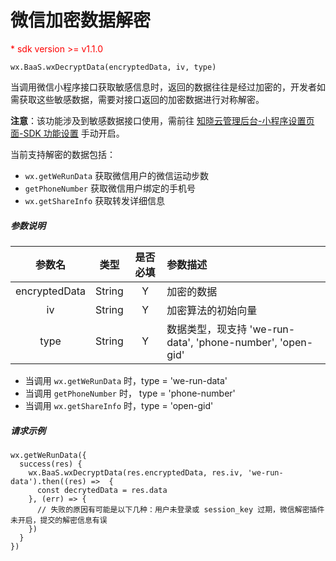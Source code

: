 # 微信加密数据解密

<p style='color:red'>* sdk version >= v1.1.0</p>

`wx.BaaS.wxDecryptData(encryptedData, iv, type)`

当调用微信小程序接口获取敏感信息时，返回的数据往往是经过加密的，开发者如需获取这些敏感数据，需要对接口返回的加密数据进行对称解密。  

**注意**：该功能涉及到敏感数据接口使用，需前往 [知晓云管理后台-小程序设置页面-SDK 功能设置](https://cloud.minapp.com/admin/profile/) 手动开启。

当前支持解密的数据包括：
- `wx.getWeRunData` 获取微信用户的微信运动步数
- `getPhoneNumber` 获取微信用户绑定的手机号
- `wx.getShareInfo` 获取转发详细信息

##### 参数说明

|      参数名      |   类型   | 是否必填 | 参数描述                      |
| :-----------: | :----: | :--: | :------------------------ |
|  encryptedData  |  String  |  Y  |  加密的数据  |
|  iv  |  String  |  Y  |  加密算法的初始向量  |
|  type  |  String  |  Y  |  数据类型，现支持 'we-run-data', 'phone-number', 'open-gid'  |

- 当调用 `wx.getWeRunData` 时，type = 'we-run-data'
- 当调用 `getPhoneNumber` 时， type = 'phone-number'
- 当调用 `wx.getShareInfo` 时，type = 'open-gid'


##### 请求示例

```
wx.getWeRunData({
  success(res) {
    wx.BaaS.wxDecryptData(res.encryptedData, res.iv, 'we-run-data').then((res) =>  {
      const decrytedData = res.data
    }, (err) => {
      // 失败的原因有可能是以下几种：用户未登录或 session_key 过期，微信解密插件未开启，提交的解密信息有误
    })
  }
})
```